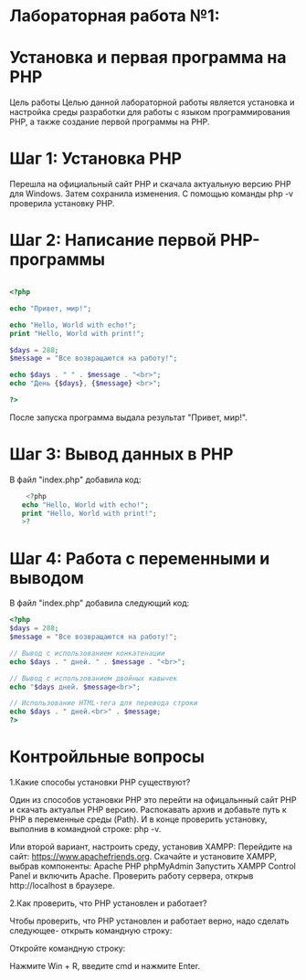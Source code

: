# Лабораторная работа №1: 
# Установка и первая программа на PHP
Цель работы
Целью данной лабораторной работы является установка и настройка среды разработки для работы с языком программирования PHP, а также создание первой программы на PHP.
# Шаг 1: Установка PHP
Перешла на официальный сайт PHP и скачала актуальную версию PHP для Windows.
Затем сохранила изменения.
С помощью команды  php -v проверила установку PHP.
# Шаг 2: Написание первой PHP-программы

```php

<?php

echo "Привет, мир!";

echo "Hello, World with echo!";
print "Hello, World with print!";

$days = 288;
$message = "Все возвращаются на работу!";

echo $days . " " . $message . "<br>";
echo "День {$days}, {$message} <br>";

?>
```
После запуска программа выдала результат "Привет, мир!".
# Шаг 3: Вывод данных в PHP
В файл "index.php" добавила код:
```php
    <?php
   echo "Hello, World with echo!";
   print "Hello, World with print!";
   >?

```
# Шаг 4: Работа с переменными и выводом

В файл "index.php" добавила следующий код:
```php
<?php
$days = 288;
$message = "Все возвращаются на работу!";

// Вывод с использованием конкатенации
echo $days . " дней. " . $message . "<br>";

// Вывод с использованием двойных кавычек
echo "$days дней. $message<br>";

// Использование HTML-тега для перевода строки
echo $days . " дней.<br>" . $message;
?>
```
# Контройльные вопросы
1.Какие способы установки PHP существуют?

Один из способов установки  PHP это перейти на офицальнный сайт  PHP и скачать актуальн PHP версию. Распокавать архив и добавьте путь к PHP в переменные среды (Path). И в конце проверить установку, выполнив в командной строке: php -v.

Или второй вариант,  настроить среду, установив XAMPP:
Перейдите на сайт: https://www.apachefriends.org.
Скачайте и установите XAMPP, выбрав компоненты:
Apache
PHP
phpMyAdmin
Запустить XAMPP Control Panel и включить Apache.
Проверить работу сервера, открыв http://localhost в браузере.

2.Как проверить, что PHP установлен и работает?

Чтобы проверить, что PHP установлен и работает верно, надо сделать следующее- открыть командную строку:

Откройте командную строку:

Нажмите Win + R, введите cmd и нажмите Enter.



